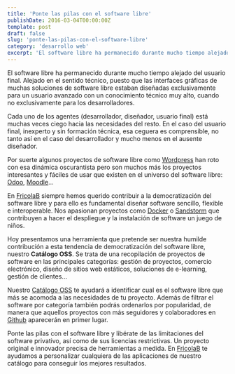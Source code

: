 ```yaml
---
title: 'Ponte las pilas con el software libre'
publishDate: 2016-03-04T00:00:00Z
template: post
draft: false
slug: 'ponte-las-pilas-con-el-software-libre'
category: 'desarrollo web'
excerpt: 'El software libre ha permanecido durante mucho tiempo alejado del usuario final. Alejado en el sentido técnico, puesto que las interfaces gráficas  de muchas soluciones de software libre estaban diseñadas exclusivamente para un usuario avanzado con un conocimiento técnico muy alto, cuando no exclusivamente para los desarrolladores.'
---
```


El software libre ha permanecido durante mucho tiempo alejado del usuario final. Alejado en el sentido técnico, puesto que las interfaces gráficas de muchas soluciones de software libre estaban diseñadas exclusivamente para un usuario avanzado con un conocimiento técnico muy alto, cuando no exclusivamente para los desarrolladores.

Cada uno de los agentes (desarrollador, diseñador, usuario final) está muchas veces ciego hacia las necesidades del resto. En el caso del usuario final, inexperto y sin formación técnica, esa ceguera es comprensible, no tanto así en el caso del desarrollador y mucho menos en el ausente diseñador.

Por suerte algunos proyectos de software libre como [Wordpress](http://wordpress.org) han roto con esa dinámica oscurantista pero son muchos más los proyectos interesantes y fáciles de usar que existen en el universo del software libre: [Odoo](https://www.odoo.com), [Moodle](https://moodle.org)...

En [FricolaB](https://fricolab.com) siempre hemos querido contribuir a la democratización del software libre y para ello es fundamental diseñar software sencillo, flexible e interoperable. Nos apasionan proyectos como [Docker](https://www.docker.com) o [Sandstorm](https://sandstorm.io) que contribuyen a hacer el despliegue y la instalación de software un juego de niños.

Hoy presentamos una herramienta que pretende ser nuestra humilde contribución a esta tendencia de democratización del software libre, nuestro **Catálogo OSS**. Se trata de una recopilación de proyectos de software en las principales categorías: gestión de proyectos, comercio electrónico, diseño de sitios web estáticos, soluciones de e-learning, gestión de clientes...

Nuestro [Catálogo OSS](http://fricolab.github.io/es/oss/) te ayudará a
identificar cual es el software
libre que más se acomoda a las necesidades de tu proyecto. Además de filtrar el software por categoría también podrás ordenarlos por popularidad, de manera que aquellos proyectos con más seguidores y colaboradores en [Github](https://github.com) aparecerán en primer lugar.

Ponte las pilas con el software libre y libérate de las limitaciones del software privativo, así como de sus licencias restrictivas. Un proyecto original e innovador precisa de herramientas a medida. En [FricolaB](https://fricolab.com) te ayudamos a personalizar cualquiera de las aplicaciones de nuestro catálogo para conseguir los mejores resultados.
